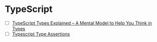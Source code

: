 # TypeScript

- [ ] [TypeScript Types Explained – A Mental Model to Help You Think in Types](https://www.freecodecamp.org/news/a-mental-model-to-think-in-typescript-2/)
- [ ] [Typescript Type Assertions](https://dev.to/smeijer/typescript-type-assertions-4klf)